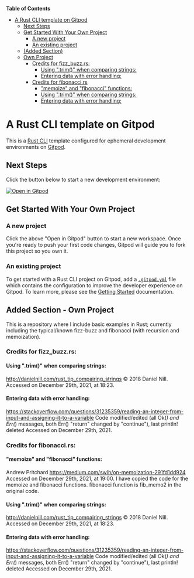 <!-- START doctoc generated TOC please keep comment here to allow auto update -->
<!-- DON'T EDIT THIS SECTION, INSTEAD RE-RUN doctoc TO UPDATE -->
**Table of Contents**

- [A Rust CLI template on Gitpod](#a-rust-cli-template-on-gitpod)
  - [Next Steps](#next-steps)
  - [Get Started With Your Own Project](#get-started-with-your-own-project)
    - [A new project](#a-new-project)
    - [An existing project](#an-existing-project)
  - [(Added Section)](#added-section)
  - [Own Project](#own-project)
    - [Credits for fizz_buzz.rs:](#credits-for-fizz_buzzrs)
      - [Using ".trim()" when comparing strings:](#using-trim-when-comparing-strings)
      - [Entering data with error handling:](#entering-data-with-error-handling)
    - [Credits for fibonacci.rs](#credits-for-fibonaccirs)
      - ["memoize" and "fibonacci" functions:](#memoize-and-fibonacci-functions)
      - [Using ".trim()" when comparing strings:](#using-trim-when-comparing-strings-1)
      - [Entering data with error handling:](#entering-data-with-error-handling-1)

<!-- END doctoc generated TOC please keep comment here to allow auto update -->

# A Rust CLI template on Gitpod

This is a [Rust CLI](https://rust-starter.github.io) template configured for ephemeral development environments on [Gitpod](https://www.gitpod.io/).

## Next Steps

Click the button below to start a new development environment:

[![Open in Gitpod](https://gitpod.io/button/open-in-gitpod.svg)](https://gitpod.io/#https://github.com/gitpod-io/template-rust-cli)

## Get Started With Your Own Project

### A new project

Click the above "Open in Gitpod" button to start a new workspace. Once you're ready to push your first code changes, Gitpod will guide you to fork this project so you own it.

### An existing project

To get started with a Rust CLI project on Gitpod, add a [`.gitpod.yml`](./.gitpod.yml) file which contains the configuration to improve the developer experience on Gitpod. To learn more, please see the [Getting Started](https://www.gitpod.io/docs/getting-started) documentation.

## Added Section - Own Project

This is a repository where I include basic examples in Rust; currently including the typical/known fizz-buzz and fibonacci (with recursion and memoization).

### Credits for fizz_buzz.rs:

#### Using ".trim()" when comparing strings:
http://danielnill.com/rust_tip_compairing_strings
© 2018 Daniel Nill.
Accessed on December 29th, 2021, at 18:23.

#### Entering data with error handling:
https://stackoverflow.com/questions/31235359/reading-an-integer-from-input-and-assigning-it-to-a-variable
Code modified/edited (all Ok(_) and Err(_) messages, both
Err() "return" changed by "continue"),
last println! deleted
Accessed on December 29th, 2021.

### Credits for fibonacci.rs:

#### "memoize" and "fibonacci" functions:
Andrew Pritchard
https://medium.com/swlh/on-memoization-291fd1dd924
Accessed on December 29th, 2021, at 19:00.
I have copied the code for the memoize and fibonacci functions.
fibonacci function is fib_memo2 in the original code.

#### Using ".trim()" when comparing strings:
http://danielnill.com/rust_tip_compairing_strings
© 2018 Daniel Nill.
Accessed on December 29th, 2021, at 18:23.

#### Entering data with error handling:
https://stackoverflow.com/questions/31235359/reading-an-integer-from-input-and-assigning-it-to-a-variable
Code modified/edited (all Ok(_) and Err(_) messages, both
Err() "return" changed by "continue"),
last println! deleted
Accessed on December 29th, 2021.













